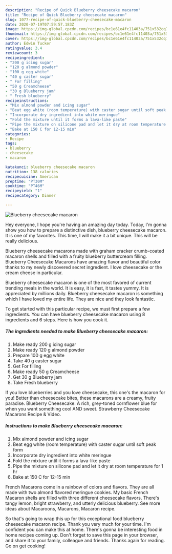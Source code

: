 ```yaml
---
description: "Recipe of Quick Blueberry cheesecake macaron"
title: "Recipe of Quick Blueberry cheesecake macaron"
slug: 1077-recipe-of-quick-blueberry-cheesecake-macaron
date: 2020-07-19T07:59:57.183Z
image: https://img-global.cpcdn.com/recipes/bc1e61e4fc11403a/751x532cq70/blueberry-cheesecake-macaron-recipe-main-photo.jpg
thumbnail: https://img-global.cpcdn.com/recipes/bc1e61e4fc11403a/751x532cq70/blueberry-cheesecake-macaron-recipe-main-photo.jpg
cover: https://img-global.cpcdn.com/recipes/bc1e61e4fc11403a/751x532cq70/blueberry-cheesecake-macaron-recipe-main-photo.jpg
author: Edwin Tucker
ratingvalue: 3.4
reviewcount: 3
recipeingredient:
- "200 g icing sugar"
- "120 g almond powder"
- "100 g egg white"
- "40 g caster sugar"
- " For filling"
- "50 g Creamcheese"
- "30 g Blueberry jam"
- " Fresh blueberry"
recipeinstructions:
- "Mix almond powder and icing sugar"
- "Beat egg white (room temperature) with caster sugar until soft peak form"
- "Incorporate dry ingredient into white meringue"
- "Fold the mixture until it forms a lava-like paste"
- "Pipe the mixture on silicone pad and let it dry at room temperature for 1 hr"
- "Bake at 150 C for 12-15 min"
categories:
- Recipe
tags:
- blueberry
- cheesecake
- macaron

katakunci: blueberry cheesecake macaron 
nutrition: 138 calories
recipecuisine: American
preptime: "PT30M"
cooktime: "PT46M"
recipeyield: "1"
recipecategory: Dinner

---
```



![Blueberry cheesecake macaron](https://img-global.cpcdn.com/recipes/bc1e61e4fc11403a/751x532cq70/blueberry-cheesecake-macaron-recipe-main-photo.jpg)

Hey everyone, I hope you're having an amazing day today. Today, I'm gonna show you how to prepare a distinctive dish, blueberry cheesecake macaron. It is one of my favorites. This time, I will make it a bit unique. This will be really delicious.

Blueberry cheesecake macarons made with graham cracker crumb-coated macaron shells and filled with a fruity blueberry buttercream filling. Blueberry Cheesecake Macarons have amazing flavor and beautiful color thanks to my newly discovered secret ingredient. I love cheesecake or the cream cheese in particular.

Blueberry cheesecake macaron is one of the most favored of current trending meals in the world. It is easy, it is fast, it tastes yummy. It is appreciated by millions daily. Blueberry cheesecake macaron is something which I have loved my entire life. They are nice and they look fantastic.


To get started with this particular recipe, we must first prepare a few ingredients. You can have blueberry cheesecake macaron using 8 ingredients and 6 steps. Here is how you cook it.

<!--inarticleads1-->

##### The ingredients needed to make Blueberry cheesecake macaron:

1. Make ready 200 g icing sugar
1. Make ready 120 g almond powder
1. Prepare 100 g egg white
1. Take 40 g caster sugar
1. Get  For filling
1. Make ready 50 g Creamcheese
1. Get 30 g Blueberry jam
1. Take  Fresh blueberry


If you love blueberries and you love cheesecake, this one&#39;s the macaron for you! Better than cheesecake bites, these macarons are a creamy, fruity paradise. Blueberry Cheesecake: A rich, grey-toned cornflower blue for when you want something cool AND sweet. Strawberry Cheesecake Macarons Recipe &amp; Video. 

<!--inarticleads2-->

##### Instructions to make Blueberry cheesecake macaron:

1. Mix almond powder and icing sugar
1. Beat egg white (room temperature) with caster sugar until soft peak form
1. Incorporate dry ingredient into white meringue
1. Fold the mixture until it forms a lava-like paste
1. Pipe the mixture on silicone pad and let it dry at room temperature for 1 hr
1. Bake at 150 C for 12-15 min


French Macarons come in a rainbow of colors and flavors. They are all made with two almond flavored meringue cookies. My basic French Macaron shells are filled with three different cheesecake flavors. There&#39;s tangy lemon, bright strawberry, and utterly delicious blueberry. See more ideas about Macaroons, Macarons, Macaron recipe. 

So that's going to wrap this up for this exceptional food blueberry cheesecake macaron recipe. Thank you very much for your time. I'm confident you can make this at home. There's gonna be interesting food in home recipes coming up. Don't forget to save this page in your browser, and share it to your family, colleague and friends. Thanks again for reading. Go on get cooking!
